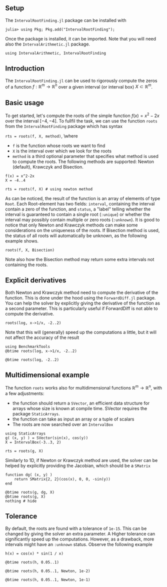 <!--This file was generated, do not modify it.-->
## Setup

The `IntervalRootFinding.jl` package can be installed with

```julia-repl
julia> using Pkg; Pkg.add("IntervalRootFinding");
```

Once the package is installed, it can be imported. Note that you will need also the `IntervalArithmetic.jl` package.

```julia:ex1
using IntervalArithmetic, IntervalRootFinding
```

## Introduction

The `IntervalRootFinding.jl` can be used to rigorously compute the zeros of a function $f: \mathbb{R}^m\rightarrow\mathbb{R}^n$ over a given
interval (or interval box) $X\subset\mathbb{R}^m$.
## Basic usage

To get started, let's compute the roots of the simple function $f(x)=x^2-2x$ over the interval $[-4, -4]$.
To fullfil the task, we can use the function `roots` from the `IntervalRootFinding` package which has syntax

`rts = roots(f, X, method)`, \\where

- `f` is the function whose roots we want to find
- `X` is the interval over which we look for the roots
- `method` is a third optional parameter that specifies what method is used to compute the roots. The following methods are supported: Newton (default), Krawczyk and Bisection.

```julia:ex2
f(x) = x^2-2x
X = -4..4

rts = roots(f, X) # using newton method
```

As can be noticed, the result of the function is an array of elements of type `Root`.
Each Root-element has two fields: `interval`, containing the interval contain a zero of the function,
and `status`, a "label" telling whether the interval is guaranteed to contain a single root (`:unique`) or
whether the interval may possibly contain multiple or zero roots (`:unknown`).
It is good to notice that only Newton and Krawczyk methods can make some considerations on the uniqueness of the roots. If Bisection method is used,
the status of all roots will automatically be unknown, as the following example shows.

```julia:ex3
roots(f, X, Bisection)
```

Note also how the Bisection method may return some extra intervals not containing the roots.

## Explicit derivatives

Both Newton and Krawczyk method need to compute the derivative of the function. This is done under the hood using the `ForwardDiff.jl` package.
You can help the solver by explicitly giving the derivative of the function as a second parameter. This is particularly useful if ForwardDiff is not
able to compute the derivative.

```julia:ex4
roots(log, x->1/x, -2..2)
```

Note that this will (generally) speed up the computations a little, but it will not affect the accuracy of the result

```julia:ex5
using BenchmarkTools
@btime roots(log, x->1/x, -2..2)

@btime roots(log, -2..2)
```

## Multidimensional example

The function `roots` works also for multidimensional functions $\mathbb{R}^m\rightarrow\mathbb{R}^n$, with a few adjustments:
- the function should return a `SVector`, an efficient data structure for arrays whose size is known at compile time. SVector requires the package `StaticArrays`.
- the function can take as input an array or a tuple of scalars
- The roots are now searched over an `IntervalBox`

```julia:ex6
using StaticArrays
g( (x, y) ) = SVector(sin(x), cos(y))
X = IntervalBox(-3..3, 2)

rts = roots(g, X)
```

Similarly to 1D, if Newton or Krawczyk method are used, the solver can be helped by explicitly providing the Jacobian, which should be a `SMatrix`

```julia:ex7
function dg( (x, y) )
    return SMatrix{2, 2}(cos(x), 0, 0, -sin(y))
end

@btime roots(g, dg, X)
@btime roots(g, X)
nothing # hide
```

## Tolerance

By default, the roots are found with a tolerance of `1e-15`. This can be changed by giving the solver an extra parameter.
A Higher tolerance can significantly speed up the computations. However, as a drawback, more intervals might have an `:unknown` status.
Observe the following example

```julia:ex8
h(x) = cos(x) * sin(1 / x)

@btime roots(h, 0.05..1)
```

```julia:ex9
@btime roots(h, 0.05..1, Newton, 1e-2)
```

```julia:ex10
@btime roots(h, 0.05..1, Newton, 1e-1)
```

